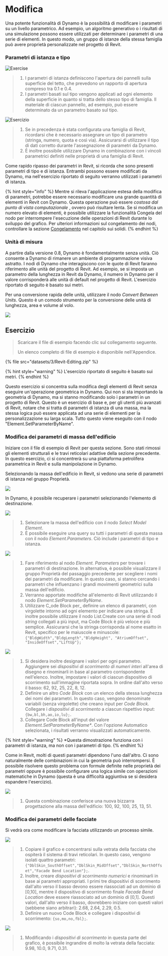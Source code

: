 # Modifica

Una potente funzionalità di Dynamo è la possibilità di modificare i parametri su un livello parametrico. Ad esempio, un algoritmo generativo o i risultati di una simulazione possono essere utilizzati per determinare i parametri di una serie di elementi. In questo modo, un gruppo di istanze della stessa famiglia può avere proprietà personalizzate nel progetto di Revit.

### Parametri di istanza e tipo

![Exercise](<../.gitbook/assets/32 (2).jpg>)

> 1. I parametri di istanza definiscono l'apertura dei pannelli sulla superficie del tetto, che prevedono un rapporto di apertura compreso tra 0.1 e 0.4.
> 2. I parametri basati sul tipo vengono applicati ad ogni elemento della superficie in quanto si tratta dello stesso tipo di famiglia. Il materiale di ciascun pannello, ad esempio, può essere determinato da un parametro basato sul tipo.

![Esercizio](../.gitbook/assets/params.jpg)

> 1. Se in precedenza è stata configurata una famiglia di Revit, ricordarsi che è necessario assegnare un tipo di parametro (stringa, numero, quota e così via). Assicurarsi di utilizzare il tipo di dati corretto durante l'assegnazione di parametri da Dynamo.
> 2. È inoltre possibile utilizzare Dynamo in combinazione con i vincoli parametrici definiti nelle proprietà di una famiglia di Revit.

Come rapido ripasso dei parametri in Revit, si ricorda che sono presenti parametri di tipo e di istanza. Entrambi possono essere modificati da Dynamo, ma nell'esercizio riportato di seguito verranno utilizzati i parametri di istanza.

{% hint style="info" %}
Mentre si rileva l'applicazione estesa della modifica di parametri, potrebbe essere necessario modificare una grande quantità di elementi in Revit con Dynamo. Questa operazione può essere _costosa dal punto di vista computazionale_ , ovvero può risultare lenta. Se si modifica un numero elevato di elementi, è possibile utilizzare la funzionalità Congela del nodo per interrompere l'esecuzione delle operazioni di Revit durante lo sviluppo del grafico. Per ulteriori informazioni sul congelamento dei nodi, controllare la sezione [Congelamento](../essential-nodes-and-concepts/5\_geometry-for-computational-design/5-6\_solids.md#freezing) nel capitolo sui solidi. 
{% endhint %}

### Unità di misura

A partire dalla versione 0.8, Dynamo è fondamentalmente senza unità. Ciò consente a Dynamo di rimanere un ambiente di programmazione visiva astratto. I nodi di Dynamo che interagiscono con le quote di Revit faranno riferimento alle unità del progetto di Revit. Ad esempio, se si imposta un parametro della lunghezza in Revit da Dynamo, il numero in Dynamo per il valore corrisponderà alle unità di default nel progetto di Revit. L'esercizio riportato di seguito è basato sui metri.

Per una conversione rapida delle unità, utilizzare il nodo _Convert Between Units_. Questo è un comodo strumento per la conversione delle unità di lunghezza, area e volume al volo.

![](images/3/editing-units.jpg)

## Esercizio

> Scaricare il file di esempio facendo clic sul collegamento seguente.
>
> Un elenco completo di file di esempio è disponibile nell'Appendice.

{% file src="datasets/3/Revit-Editing.zip" %}

{% hint style="warning" %} L'esercizio riportato di seguito è basato sui metri. {% endhint %}

Questo esercizio si concentra sulla modifica degli elementi di Revit senza eseguire un'operazione geometrica in Dynamo. Qui non si sta importando la geometria di Dynamo, ma si stanno modificando solo i parametri in un progetto di Revit. Questo è un esercizio di base e, per gli utenti più avanzati di Revit, notare che si tratta di parametri di istanza di una massa, ma la stessa logica può essere applicata ad una serie di elementi per la personalizzazione su larga scala. Tutto questo viene eseguito con il nodo "Element.SetParameterByName".

### Modifica dei parametri di massa dell'edificio

Iniziare con il file di esempio di Revit per questa sezione. Sono stati rimossi gli elementi strutturali e le travi reticolari adattive della sezione precedente. In questo esercizio, ci si concentrerà su una piattaforma petrolifera parametrica in Revit e sulla manipolazione in Dynamo.

Selezionando la massa dell'edificio in Revit, si vedono una serie di parametri di istanza nel gruppo Proprietà.

![](images/3/editing-exercise01.jpg)

In Dynamo, è possibile recuperare i parametri selezionando l'elemento di destinazione.

![](images/3/editing-exercise02.jpg)

> 1. Selezionare la massa dell'edificio con il nodo _Select Model Element_.
> 2. È possibile eseguire una query su tutti i parametri di questa massa con il nodo _Element.Parameters_. Ciò include i parametri di tipo e istanza.

![](images/3/editing-exercise03.jpg)

> 1. Fare riferimento al nodo _Element. Parameters_ per trovare i parametri di destinazione. In alternativa, è possibile visualizzare il gruppo Proprietà del passaggio precedente per scegliere i nomi dei parametri da modificare. In questo caso, si stanno cercando i parametri che influenzano i grandi movimenti geometrici sulla massa dell'edificio.
> 2. Verranno apportate modifiche all'elemento di Revit utilizzando il nodo _Element.SetParameterByName_.
> 3. Utilizzare C_ode Block per_ definire un elenco di parametri, con virgolette intorno ad ogni elemento per indicare una stringa. È inoltre possibile utilizzare il nodo List.Create con una serie di nodi _string_ collegati a più input, ma Code Block è più veloce e più semplice. Assicurarsi che la stringa corrisponda al nome esatto in Revit, specifico per le maiuscole e minuscole: `{"BldgWidth","BldgLength","BldgHeight", "AtriumOffset", "InsideOffset","LiftUp"};`

![](images/3/editing-exercise04.jpg)

> 1. Si desidera inoltre designare i valori per ogni parametro. Aggiungere sei _dispositivi di scorrimento di numeri interi_ all'area di disegno e rinominarli in base al parametro corrispondente nell'elenco. Inoltre, impostare i valori di ciascun dispositivo di scorrimento sull'immagine riportata sopra. In ordine dall'alto verso il basso: 62, 92, 25, 22, 8, 12.
> 2. Definire un altro _Code Block_ con un elenco della stessa lunghezza dei nomi dei parametri. In questo caso, vengono denominate variabili (senza virgolette) che creano input per _Code Block._ Collegare i _dispositivi di scorrimento_ a ciascun rispettivo input: `{bw,bl,bh,ao,io,lu};`.
> 3. Collegare Code Block all'input del valore _Element.SetParameterByName*_. Con l'opzione Automatico selezionata, i risultati verranno visualizzati automaticamente.

{% hint style="warning" %} *Questa dimostrazione funziona con i parametri di istanza, ma non con i parametri di tipo. {% endhint %}

Come in Revit, molti di questi parametri dipendono l'uno dall'altro. Ci sono naturalmente delle combinazioni in cui la geometria può interrompersi. È possibile risolvere questo problema con formule definite nelle proprietà dei parametri oppure è possibile configurare una logica simile con operazioni matematiche in Dynamo (questa è una difficoltà aggiuntiva se si desidera espandere l'esercizio).

![](images/3/editing-exercise05.jpg)

> 1. Questa combinazione conferisce una nuova bizzarra progettazione alla massa dell'edificio: 100, 92, 100, 25, 13, 51.

### Modifica dei parametri delle facciate

Si vedrà ora come modificare la facciata utilizzando un processo simile.

![](images/3/editing-exercise06.jpg)

> 1. Copiare il grafico e concentrarsi sulla vetrata della facciata che ospiterà il sistema di travi reticolari. In questo caso, vengono isolati quattro parametri: `{"DblSkin_SouthOffset","DblSkin_MidOffset","DblSkin_NorthOffset","Facade Bend Location"};`.
> 2. Inoltre, creare _dispositivi di scorrimento numerici_ e rinominarli in base ai parametri appropriati. I primi tre dispositivi di scorrimento dall'alto verso il basso devono essere riassociati ad un dominio di [0,10], mentre il dispositivo di scorrimento finale _Facade Bend Location_ deve essere riassociato ad un dominio di [0,1]. Questi valori, dall'alto verso il basso, dovrebbero iniziare con questi valori (sebbene siano arbitrari): 2.68, 2.64, 2.29, 0.5.
> 3. Definire un nuovo Code Block e collegare i dispositivi di scorrimento: `{so,mo,no,fbl};`.

![](images/3/editing-exercise07.jpg)

> 1. Modificando i _dispositivi di scorrimento_ in questa parte del grafico, è possibile ingrandire di molto la vetrata della facciata: 9.98, 10.0, 9.71, 0.31.
